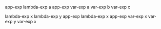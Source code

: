 
app-exp
    lambda-exp a
        app-exp
            var-exp a
            var-exp b
    var-exp c


lambda-exp x
    lambda-exp y
        app-exp
            lambda-exp x
                app-exp
                    var-exp x
                    var-exp y
            var-exp x